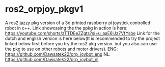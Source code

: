 # ros2_orpjoy_pkgv1
A ros2 jazzy pkg version of a 3d printed raspberry pi joystick controlled robot in c++.
Link showcasing the the ppkg in action is here: https://youtube.com/shorts/zTTDEeZZgts?si=u_aaE6IJz7VfYsbe
Link for the dutch and english version is here below(It is recommended to try the project linked below first before you try the ros2 pkg version. but you also can use the pkg to use on other robots and motor drivers).
ENG: https://github.com/Dawsatek22/orp_joybot_eng
NL: https://github.com/Dawsatek22/orp_joybot_nl
